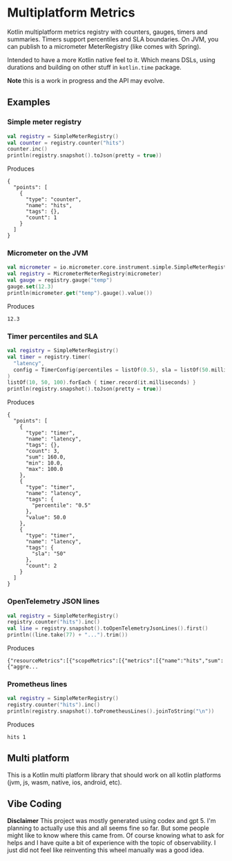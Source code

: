 # Multiplatform Metrics

Kotlin multiplatform metrics registry with counters, gauges, timers and summaries. Timers support percentiles and SLA boundaries. On JVM, you can publish to a micrometer MeterRegistry (like comes with Spring).

Intended to have a more Kotlin native feel to it. Which means DSLs, using durations and building on other stuff in `kotlin.time` package.

**Note** this is a work in progress and the API may evolve.

## Examples

### Simple meter registry

```kotlin
val registry = SimpleMeterRegistry()
val counter = registry.counter("hits")
counter.inc()
println(registry.snapshot().toJson(pretty = true))
```

Produces

```text
{
  "points": [
    {
      "type": "counter",
      "name": "hits",
      "tags": {},
      "count": 1
    }
  ]
}
```

### Micrometer on the JVM

```kotlin
val micrometer = io.micrometer.core.instrument.simple.SimpleMeterRegistry()
val registry = MicrometerMeterRegistry(micrometer)
val gauge = registry.gauge("temp")
gauge.set(12.3)
println(micrometer.get("temp").gauge().value())
```

Produces

```text
12.3
```

### Timer percentiles and SLA

```kotlin
val registry = SimpleMeterRegistry()
val timer = registry.timer(
  "latency",
  config = TimerConfig(percentiles = listOf(0.5), sla = listOf(50.milliseconds))
)
listOf(10, 50, 100).forEach { timer.record(it.milliseconds) }
println(registry.snapshot().toJson(pretty = true))
```

Produces

```text
{
  "points": [
    {
      "type": "timer",
      "name": "latency",
      "tags": {},
      "count": 3,
      "sum": 160.0,
      "min": 10.0,
      "max": 100.0
    },
    {
      "type": "timer",
      "name": "latency",
      "tags": {
        "percentile": "0.5"
      },
      "value": 50.0
    },
    {
      "type": "timer",
      "name": "latency",
      "tags": {
        "sla": "50"
      },
      "count": 2
    }
  ]
}
```

### OpenTelemetry JSON lines

```kotlin
val registry = SimpleMeterRegistry()
registry.counter("hits").inc()
val line = registry.snapshot().toOpenTelemetryJsonLines().first()
println((line.take(77) + "...").trim())
```

Produces

```text
{"resourceMetrics":[{"scopeMetrics":[{"metrics":[{"name":"hits","sum":{"aggre...
```

### Prometheus lines

```kotlin
val registry = SimpleMeterRegistry()
registry.counter("hits").inc()
println(registry.snapshot().toPrometheusLines().joinToString("\n"))
```

Produces

```text
hits 1
```

## Multi platform

This is a Kotlin multi platform library that should work on all kotlin platforms (jvm, js, wasm, native, ios, android, etc).

## Vibe Coding

**Disclaimer** This project was mostly generated using codex and gpt 5. I'm planning to actually use this and all seems fine so far.
But some people might like to know where this came from. Of course knowing what to ask for helps and I have quite a bit of
experience with the topic of observability. I just did not feel like reinventing this wheel manually was a good idea.

